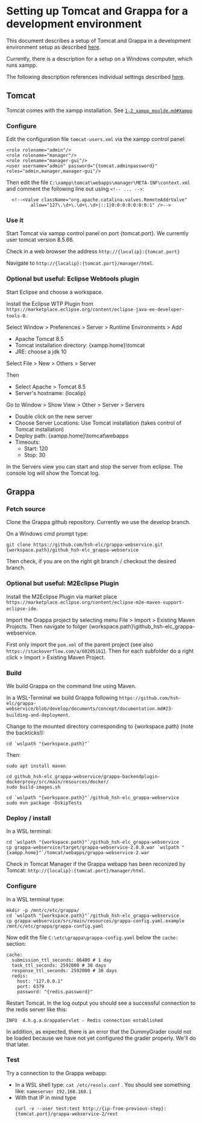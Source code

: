 # Setting up Tomcat and Grappa for a development environment

This document describes a setup of Tomcat and Grappa in a development environment setup as described [here](1_setting_up.md).

Currently, there is a description for a setup on a Windows computer, which runs xampp.

The following description references individual settings described [here](1_setting_up.md#Individual-data).

## Tomcat

Tomcat comes with the xampp installation. See [`1-2_xampp_moolde.md#Xampp`](1-2_xampp_moolde.md#Xampp)

### Configure

Edit the configuration file `tomcat-users.xml` via the xampp control panel:

```
<role rolename="admin"/>
<role rolename="manager"/>
<role rolename="manager-gui"/>
<user username="admin" password="{tomcat.adminpassword}" roles="admin,manager,manager-gui"/>
```

Then edit the file `C:\xampp\tomcat\webapps\manager\META-INF\context.xml` and comment the following line out using `<!-- ... -->`:

```
  <!--<Valve className="org.apache.catalina.valves.RemoteAddrValve"
         allow="127\.\d+\.\d+\.\d+|::1|0:0:0:0:0:0:0:1" />-->
```


### Use it

Start Tomcat via xampp control panel on port {tomcat.port}. We currently user tomcat version 8.5.66.

Check in a web browser the address `http://{localip}:{tomcat.port}`

Navigate to `http://{localip}:{tomcat.port}/manager/html`.

### Optional but useful: Eclipse Webtools plugin

Start Eclipse and choose a workspace.

Install the Eclipse WTP Plugin from `https://marketplace.eclipse.org/content/eclipse-java-ee-developer-tools-0`.

Select Window > Preferences > Server > Runtime Environments > Add
* Apache Tomcat 8.5
* Tomcat installation directory: {xampp.home}\tomcat
* JRE: choose a jdk 10

Select File > New > Others > Server

Then
* Select Apache > Tomcat 8.5
* Server's hostname: {localip}

Go to Window > Show View > Other > Server > Servers
* Double click on the new server
* Choose Server Locations: Use Tomcat installation (takes control of Tomcat installation)
* Deploy path: {xampp.home}\tomcat\webapps
* Timeouts: 
  - Start: 120
  - Stop: 30


In the Servers view you can start and stop the server from eclipse. The console log will show the Tomcat log.


## Grappa

### Fetch source

Clone the Grappa github repository. Currently we use the develop branch.

On a Windows cmd prompt type:
```
git clone https://github.com/hsh-elc/grappa-webservice.git {workspace.path}/github_hsh-elc_grappa-webservice
```

Then check, if you are on the right git branch / checkout the desired branch.

### Optional but useful: M2Eclipse Plugin

Install the M2Eclipse Plugin via market place `https://marketplace.eclipse.org/content/eclipse-m2e-maven-support-eclipse-ide`.

Import the Grappa project by selecting menu File > Import > Existing Maven Projects. Then navigate to folger {workspace.path}\github_hsh-elc_grappa-webservice.

First only import the `pom.xml` of the parent project (see also `https://stackoverflow.com/a/60205161`). Then for each subfolder do a right click > Import > Existing Maven Project.


### Build

We build Grappa on the command line using Maven.

In a WSL-Terminal we build Grappa following `https://github.com/hsh-elc/grappa-webservice/blob/develop/documents/concept/documentation.md#23-building-and-deployment`.

Change to the mounted directory corresponding to {workspace.path} (note the backticks!): 
```
cd `wslpath "{workspace.path}"`
```

Then:

```
sudo apt install maven

cd github_hsh-elc_grappa-webservice/grappa-backendplugin-dockerproxy/src/main/resources/docker/
sudo build-images.sh

cd `wslpath "{workspace.path}"`/github_hsh-elc_grappa-webservice
sudo mvn package -DskipTests
```

### Deploy / install

In a WSL terminal:

```
cd `wslpath "{workspace.path}"`/github_hsh-elc_grappa-webservice
cp grappa-webservice/target/grappa-webservice-2.0.0.war `wslpath "{xampp.home}"`/tomcat/webapps/grappa-webservice-2.war
```

Check in Tomcat Manager if the Grappa webapp has been reconized by Tomcat: `http://{localip}:{tomcat.port}/manager/html`.

### Configure

In a WSL terminal type:

```
mkdir -p /mnt/c/etc/grappa/
cd `wslpath "{workspace.path}"`/github_hsh-elc_grappa-webservice
cp grappa-webservice/src/main/resources/grappa-config.yaml.example  /mnt/c/etc/grappa/grappa-config.yaml
```

Now edit the file `C:\etc\grappa\grappa-config.yaml` below the `cache:` section:
```
cache:
  submission_ttl_seconds: 86400 # 1 day
  task_ttl_seconds: 2592000 # 30 days
  response_ttl_seconds: 2592000 # 30 days
  redis:
    host: "127.0.0.1"
    port: 6379
    password: "{redis.password}"
```

Restart Tomcat. In the log output you should see a successful connection to the redis server like this:
```
INFO  d.h.g.a.GrappaServlet - Redis connection established
```

In addition, as expected, there is an error that the DummyGrader could not be loaded because we have not yet configured the grader properly. We'll do that later.


### Test

Try a connection to the Grappa webapp:

- In a WSL shell type: `cat /etc/resolv.conf` . You should see something like: `nameserver 192.168.160.1`
- With that IP in mind type
  ```
  curl -v --user test:test http://{ip-from-previous-step}:{tomcat.port}/grappa-webservice-2/rest
  ```

